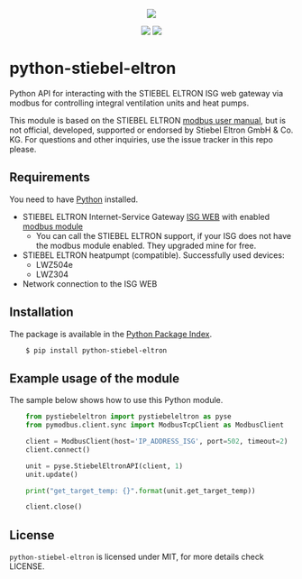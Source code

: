 <p align=center>
    <img src="https://www.stiebel-eltron.de/apps/ste/docroot/images/single/logo-stiebel-eltron.png"/>
</p>
<p align=center>
    <a href="https://pypi.org/project/pystiebeleltron/"><img src="https://img.shields.io/pypi/v/pystiebeleltron.svg"/></a>
    <a href="https://github.com/ThyMYthOS/python-stiebel-eltron/actions/workflows/test-python-package.yml"><img src="https://github.com/ThyMYthOS/python-stiebel-eltron/actions/workflows/test-python-package.yml/badge.svg"/></a>
    <!--a href='https://coveralls.io/github/fucm/python-stiebel-eltron?branch=master'><img src='https://coveralls.io/repos/github/fucm/python-stiebel-eltron/badge.svg?branch=master' alt='Coverage Status' /></a>
  <img src="https://img.shields.io/github/license/ThyMYthOS/python-stiebel-eltron.svg"/></a Maybe use https://github.com/marketplace/actions/coverage-badge-->
</p>

# python-stiebel-eltron
Python API for interacting with the STIEBEL ELTRON ISG web gateway via modbus for controlling integral ventilation units and heat pumps.

This module is based on the STIEBEL ELTRON [modbus user manual](https://www.stiebel-eltron.ch/content/dam/ste/ch/de/downloads/kundenservice/smart-home/Modbus/Modbus%20Bedienungsanleitung.pdf), but is not official, developed, supported or endorsed by Stiebel Eltron GmbH & Co. KG. For questions and other inquiries, use the issue tracker in this repo please.

## Requirements
You need to have [Python](https://www.python.org) installed.

* STIEBEL ELTRON Internet-Service Gateway [ISG WEB](https://www.stiebel-eltron.com/en/home/products-solutions/renewables/controller_energymanagement/internet_servicegateway/isg_web.html) with enabled [modbus module](https://www.stiebel-eltron.ch/de/home/service/smart-home/modbus.html)
  * You can call the STIEBEL ELTRON support, if your ISG does not have the modbus module enabled. They upgraded mine for free.
* STIEBEL ELTRON heatpumpt (compatible). Successfully used devices:
  * LWZ504e
  * LWZ304
* Network connection to the ISG WEB

## Installation
The package is available in the [Python Package Index](https://pypi.python.org/).

```bash
    $ pip install python-stiebel-eltron
```

## Example usage of the module
The sample below shows how to use this Python module.

```python
    from pystiebeleltron import pystiebeleltron as pyse
    from pymodbus.client.sync import ModbusTcpClient as ModbusClient

    client = ModbusClient(host='IP_ADDRESS_ISG', port=502, timeout=2)
    client.connect()

    unit = pyse.StiebelEltronAPI(client, 1)
    unit.update()

    print("get_target_temp: {}".format(unit.get_target_temp))

    client.close()
```

## License

``python-stiebel-eltron`` is licensed under MIT, for more details check LICENSE.
